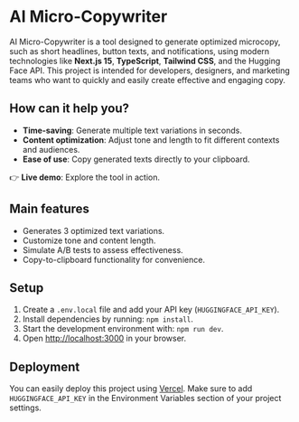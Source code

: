 # AI Micro-Copywriter

AI Micro-Copywriter is a tool designed to generate optimized microcopy, such as short headlines, button texts, and notifications, using modern technologies like **Next.js 15**, **TypeScript**, **Tailwind CSS**, and the Hugging Face API. This project is intended for developers, designers, and marketing teams who want to quickly and easily create effective and engaging copy.

## How can it help you?

- **Time-saving**: Generate multiple text variations in seconds.
- **Content optimization**: Adjust tone and length to fit different contexts and audiences.
- **Ease of use**: Copy generated texts directly to your clipboard.

👉 **Live demo**: Explore the tool in action.

## Main features

- Generates 3 optimized text variations.
- Customize tone and content length.
- Simulate A/B tests to assess effectiveness.
- Copy-to-clipboard functionality for convenience.

## Setup

1. Create a `.env.local` file and add your API key (`HUGGINGFACE_API_KEY`).
2. Install dependencies by running: `npm install`.
3. Start the development environment with: `npm run dev`.
4. Open [http://localhost:3000](http://localhost:3000) in your browser.

## Deployment

You can easily deploy this project using [Vercel](https://vercel.com). Make sure to add `HUGGINGFACE_API_KEY` in the Environment Variables section of your project settings.
